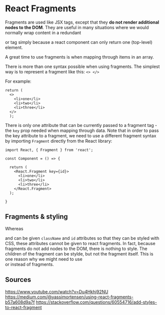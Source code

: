 # React Fragments

Fragments are used like JSX tags, except that they **do not render additional nodes to the DOM**. They are useful in many situations where we would normally wrap content in a redundant <div> or <span> tag simply because a react component can only return one (top-level) element. 

A great time to use fragments is when mapping through items in an array. 

There is more than one syntax possible when using fragments. The simplest way is to represent a fragment like this: `<> </>`

For example: 
```
return ( 
  <>
    <li>one</li>
    <li>two</li>
    <li>three</li>
  </> 
  );
```

There is only one attribute that can be currently passed to a fragment tag - the `key` prop needed when mapping through data. Note that in order to pass the key attribute to a fragment, we need to use a different fragment syntax by importing `Fragment` directly from the React library: 

```
import React, { Fragment } from 'react';

const Component = () => {

  return ( 
    <React.Fragment key={id}>
      <li>one</li>
      <li>two</li>
      <li>three</li>
    </React.Fragment> 
  );

}
```

## Fragments & styling

Whereas <div> and <span> can be given `className` and `id` attributes so that they can be styled with CSS, these attributes cannot be given to react fragments. In fact, because fragments do not add nodes to the DOM, there is nothing to style. The children of the fragment can be stylde, but not the fragment itself. This is one reason why we might need to use <div> or <span> instead of fragments. 






## Sources
https://www.youtube.com/watch?v=Du4Hkhj92NU
https://medium.com/@yassimortensen/using-react-fragments-b57a608d9a7f
https://stackoverflow.com/questions/60554716/add-styles-to-react-fragment
